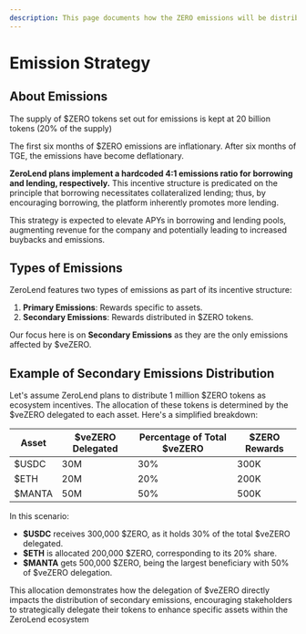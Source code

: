 ```yaml
---
description: This page documents how the ZERO emissions will be distributed over time
---
```


# Emission Strategy

## About Emissions

The supply of $ZERO tokens set out for emissions is kept at 20 billion tokens (20% of the supply)

The first six months of $ZERO emissions are inflationary. After six months of TGE, the emissions have become deflationary.



**ZeroLend plans implement a hardcoded 4:1 emissions ratio for borrowing and lending, respectively.** This incentive structure is predicated on the principle that borrowing necessitates collateralized lending; thus, by encouraging borrowing, the platform inherently promotes more lending.&#x20;

This strategy is expected to elevate APYs in borrowing and lending pools, augmenting revenue for the company and potentially leading to increased buybacks and emissions.

## Types of Emissions

ZeroLend features two types of emissions as part of its incentive structure:

1. **Primary Emissions**: Rewards specific to assets.
2. **Secondary Emissions**: Rewards distributed in $ZERO tokens.

Our focus here is on **Secondary Emissions** as they are the only emissions affected by $veZERO.&#x20;

## Example of Secondary Emissions Distribution

Let's assume ZeroLend plans to distribute 1 million $ZERO tokens as ecosystem incentives. The allocation of these tokens is determined by the $veZERO delegated to each asset. Here's a simplified breakdown:

| Asset  | $veZERO Delegated | Percentage of Total $veZERO | $ZERO Rewards |
| ------ | ----------------- | --------------------------- | ------------- |
| $USDC  | 30M               | 30%                         | 300K          |
| $ETH   | 20M               | 20%                         | 200K          |
| $MANTA | 50M               | 50%                         | 500K          |

In this scenario:

* **$USDC** receives 300,000 $ZERO, as it holds 30% of the total $veZERO delegated.
* **$ETH** is allocated 200,000 $ZERO, corresponding to its 20% share.
* **$MANTA** gets 500,000 $ZERO, being the largest beneficiary with 50% of $veZERO delegation.

This allocation demonstrates how the delegation of $veZERO directly impacts the distribution of secondary emissions, encouraging stakeholders to strategically delegate their tokens to enhance specific assets within the ZeroLend ecosystem
